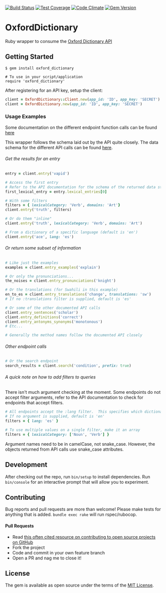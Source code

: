 [![Build Status](https://travis-ci.org/swcraig/oxford-dictionary.svg?branch=master)](https://travis-ci.org/swcraig/oxford-dictionary)
[![Test Coverage](https://codeclimate.com/github/swcraig/oxford-dictionary/badges/coverage.svg)](https://codeclimate.com/github/swcraig/oxford-dictionary/coverage)
[![Code Climate](https://codeclimate.com/github/swcraig/oxford-dictionary/badges/gpa.svg)](https://codeclimate.com/github/swcraig/oxford-dictionary)
[![Gem Version](https://badge.fury.io/rb/oxford_dictionary.svg)](https://badge.fury.io/rb/oxford_dictionary)
# OxfordDictionary

Ruby wrapper to consume the [Oxford Dictionary API](https://developer.oxforddictionaries.com/documentation)

## Getting Started

    $ gem install oxford_dictionary

    # To use in your script/application
    require 'oxford_dictionary'

After registering for an API key, setup the client:
```ruby
client = OxfordDictionary::Client.new(app_id: 'ID', app_key: 'SECRET')
client = OxfordDictionary.new(app_id: 'ID', app_key: 'SECRET')
```
### Usage Examples
Some documentation on the different endpoint function calls can be found [here](http://rubydoc.info/gems/oxford_dictionary/OxfordDictionary/Endpoints)

This wrapper follows the schema laid out by the API quite closely. The data
schema for the different API calls can be found [here](https://developer.oxforddictionaries.com/documentation).

###### Get the results for an entry
```ruby
entry = client.entry('vapid')

# Access the first entry
# Refer to the API documentation for the schema of the returned data structure
first_lexical_entry = entry.lexical_entries[0]

# With some filters
filters = { lexicalCategory: 'Verb', domains: 'Art'}
client.entry('truth', filters)

# Or do them "inline"
client.entry('truth', lexicalCategory: 'Verb', domains: 'Art')

# From a dictionary of a specific language (default is 'en')
client.entry('ace', lang: 'es')
```

###### Or return some subset of information
```ruby
# Like just the examples
examples = client.entry_examples('explain')

# Or only the pronunciations...
the_noises = client.entry_pronunciations('knight')

# Or the translations (for Swahili in this example)
en_to_es = client.entry_translations('change', translations: 'sw')
# If no :translations filter is supplied, default is 'es'

# Or some of the other documented API calls
client.entry_sentences('scholar')
client.entry_definitions('correct')
client.entry_antonyms_synonyms('monotonous')
# Etc...

# Generally the method names follow the documented API closely
```

###### Other endpoint calls
```ruby
# Or the search endpoint
search_results = client.search('condition', prefix: true)
```

###### A quick note on how to add filters to queries
There isn't much argument checking at the moment.  Some endpoints do not accept filter arguments, refer to the API documentation to check for endpoints that accept filters.
```ruby
# All endpoints accept the :lang filter.  This specifies which dictionary to use
# If no argument is supplied, default is 'en'
filters = { lang: 'es' }

# To use multiple values on a single filter, make it an array
filters = { lexicalCategory: ['Noun', 'Verb'] }
```

Argument names need to be in camelCase, not snake_case. However, the objects returned from API calls use snake_case attributes.

## Development

After checking out the repo, run `bin/setup` to install dependencies.
Run `bin/console` for an interactive prompt that will allow you to experiment.

## Contributing

Bug reports and pull requests are more than welcome!
Please make tests for anything that is added.
`bundle exec rake` will run rspec/rubocop.

#### Pull Requests
  - Read [this often cited resource on contributing to open source projects on GitHub](https://gun.io/blog/how-to-github-fork-branch-and-pull-request)
  - Fork the project
  - Code and commit in your own feature branch
  - Open a PR and nag me to close it!

## License

The gem is available as open source under the terms of the [MIT License](http://opensource.org/licenses/MIT).
